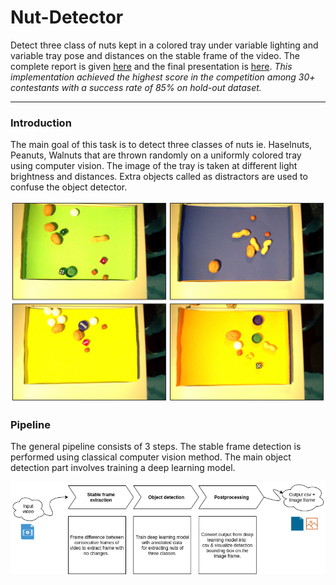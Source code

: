 # Nut-Detector
Detect three class of nuts kept in a colored tray under variable lighting and variable tray pose and distances on the stable frame of the video. The complete report is given [here](https://github.com/njanirudh/Nut-Detector/blob/master/report/CV19_project_paper.pdf) and the final presentation is [here](https://github.com/njanirudh/Nut-Detector/blob/master/report/cv19_FINAL_presentation.pdf).
*This implementation achieved the highest score in the competition among 30+ contestants with a success rate of 85% on hold-out dataset.*

---
### Introduction
The main goal of this task is to detect three classes of nuts ie. Haselnuts, Peanuts, Walnuts that are thrown randomly on a uniformly colored tray using computer vision. The image of the tray is taken at different light brightness and distances.
Extra objects called as distractors are used to confuse the object detector. 

<img src="/images/dataset.jpg" width="800"></img>


### Pipeline

The general pipeline consists of 3 steps. The stable frame detection is performed using classical computer vision method. The main object detection part involves training a deep learning model.

<img src="/images/Camera.png" width="800"></img>
